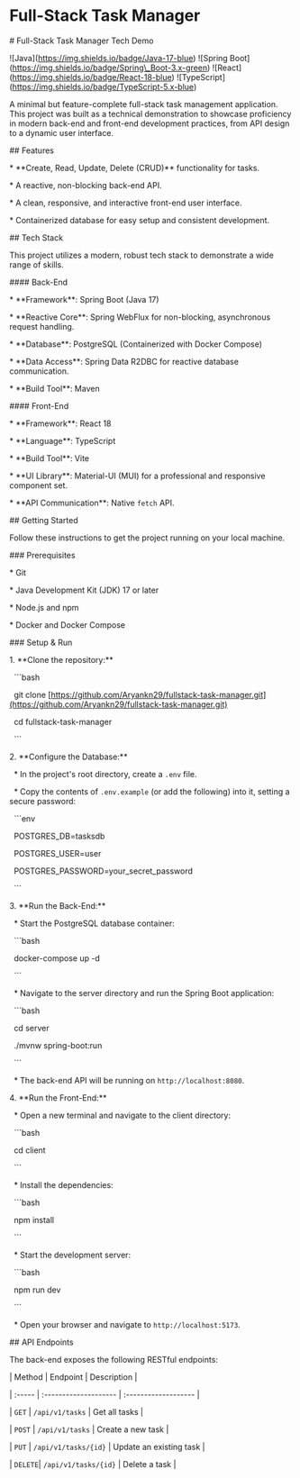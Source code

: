 # Full-Stack Task Manager



\# Full-Stack Task Manager Tech Demo



!\[Java](https://img.shields.io/badge/Java-17-blue) !\[Spring Boot](https://img.shields.io/badge/Spring\_Boot-3.x-green) !\[React](https://img.shields.io/badge/React-18-blue) !\[TypeScript](https://img.shields.io/badge/TypeScript-5.x-blue)



A minimal but feature-complete full-stack task management application. This project was built as a technical demonstration to showcase proficiency in modern back-end and front-end development practices, from API design to a dynamic user interface.







\## Features



\* \*\*Create, Read, Update, Delete (CRUD)\*\* functionality for tasks.

\* A reactive, non-blocking back-end API.

\* A clean, responsive, and interactive front-end user interface.

\* Containerized database for easy setup and consistent development.



\## Tech Stack



This project utilizes a modern, robust tech stack to demonstrate a wide range of skills.



\#### Back-End

\* \*\*Framework\*\*: Spring Boot (Java 17)

\* \*\*Reactive Core\*\*: Spring WebFlux for non-blocking, asynchronous request handling.

\* \*\*Database\*\*: PostgreSQL (Containerized with Docker Compose)

\* \*\*Data Access\*\*: Spring Data R2DBC for reactive database communication.

\* \*\*Build Tool\*\*: Maven



\#### Front-End

\* \*\*Framework\*\*: React 18

\* \*\*Language\*\*: TypeScript

\* \*\*Build Tool\*\*: Vite

\* \*\*UI Library\*\*: Material-UI (MUI) for a professional and responsive component set.

\* \*\*API Communication\*\*: Native `fetch` API.



\## Getting Started



Follow these instructions to get the project running on your local machine.



\### Prerequisites



\* Git

\* Java Development Kit (JDK) 17 or later

\* Node.js and npm

\* Docker and Docker Compose



\### Setup \& Run



1\.  \*\*Clone the repository:\*\*

&nbsp;   ```bash

&nbsp;   git clone \[https://github.com/Aryankn29/fullstack-task-manager.git](https://github.com/Aryankn29/fullstack-task-manager.git)

&nbsp;   cd fullstack-task-manager

&nbsp;   ```



2\.  \*\*Configure the Database:\*\*

&nbsp;   \* In the project's root directory, create a `.env` file.

&nbsp;   \* Copy the contents of `.env.example` (or add the following) into it, setting a secure password:

&nbsp;       ```env

&nbsp;       POSTGRES\_DB=tasksdb

&nbsp;       POSTGRES\_USER=user

&nbsp;       POSTGRES\_PASSWORD=your\_secret\_password

&nbsp;       ```



3\.  \*\*Run the Back-End:\*\*

&nbsp;   \* Start the PostgreSQL database container:

&nbsp;       ```bash

&nbsp;       docker-compose up -d

&nbsp;       ```

&nbsp;   \* Navigate to the server directory and run the Spring Boot application:

&nbsp;       ```bash

&nbsp;       cd server

&nbsp;       ./mvnw spring-boot:run

&nbsp;       ```

&nbsp;   \* The back-end API will be running on `http://localhost:8080`.



4\.  \*\*Run the Front-End:\*\*

&nbsp;   \* Open a new terminal and navigate to the client directory:

&nbsp;       ```bash

&nbsp;       cd client

&nbsp;       ```

&nbsp;   \* Install the dependencies:

&nbsp;       ```bash

&nbsp;       npm install

&nbsp;       ```

&nbsp;   \* Start the development server:

&nbsp;       ```bash

&nbsp;       npm run dev

&nbsp;       ```

&nbsp;   \* Open your browser and navigate to `http://localhost:5173`.



\## API Endpoints



The back-end exposes the following RESTful endpoints:



| Method | Endpoint              | Description          |

| :----- | :-------------------- | :------------------- |

| `GET`  | `/api/v1/tasks`       | Get all tasks        |

| `POST` | `/api/v1/tasks`       | Create a new task    |

| `PUT`  | `/api/v1/tasks/{id}`  | Update an existing task |

| `DELETE`| `/api/v1/tasks/{id}`  | Delete a task        |

